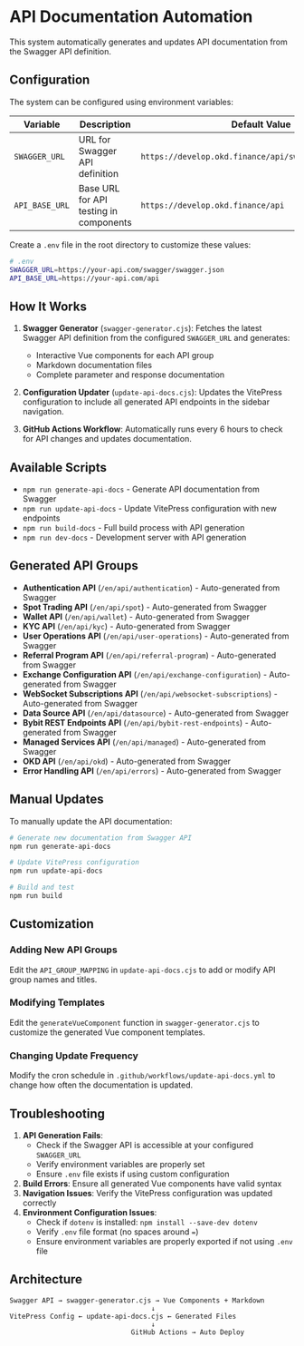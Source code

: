 # API Documentation Automation

This system automatically generates and updates API documentation from the Swagger API definition.

## Configuration

The system can be configured using environment variables:

| Variable | Description | Default Value |
|----------|-------------|---------------|
| `SWAGGER_URL` | URL for Swagger API definition | `https://develop.okd.finance/api/swagger/swagger.json` |
| `API_BASE_URL` | Base URL for API testing in components | `https://develop.okd.finance/api` |

Create a `.env` file in the root directory to customize these values:

```bash
# .env
SWAGGER_URL=https://your-api.com/swagger/swagger.json
API_BASE_URL=https://your-api.com/api
```

## How It Works

1. **Swagger Generator** (`swagger-generator.cjs`): Fetches the latest Swagger API definition from the configured `SWAGGER_URL` and generates:
   - Interactive Vue components for each API group
   - Markdown documentation files
   - Complete parameter and response documentation

2. **Configuration Updater** (`update-api-docs.cjs`): Updates the VitePress configuration to include all generated API endpoints in the sidebar navigation.

3. **GitHub Actions Workflow**: Automatically runs every 6 hours to check for API changes and updates documentation.

## Available Scripts

- `npm run generate-api-docs` - Generate API documentation from Swagger
- `npm run update-api-docs` - Update VitePress configuration with new endpoints
- `npm run build-docs` - Full build process with API generation
- `npm run dev-docs` - Development server with API generation

## Generated API Groups

- **Authentication API** (`/en/api/authentication`) - Auto-generated from Swagger
- **Spot Trading API** (`/en/api/spot`) - Auto-generated from Swagger
- **Wallet API** (`/en/api/wallet`) - Auto-generated from Swagger
- **KYC API** (`/en/api/kyc`) - Auto-generated from Swagger
- **User Operations API** (`/en/api/user-operations`) - Auto-generated from Swagger
- **Referral Program API** (`/en/api/referral-program`) - Auto-generated from Swagger
- **Exchange Configuration API** (`/en/api/exchange-configuration`) - Auto-generated from Swagger
- **WebSocket Subscriptions API** (`/en/api/websocket-subscriptions`) - Auto-generated from Swagger
- **Data Source API** (`/en/api/datasource`) - Auto-generated from Swagger
- **Bybit REST Endpoints API** (`/en/api/bybit-rest-endpoints`) - Auto-generated from Swagger
- **Managed Services API** (`/en/api/managed`) - Auto-generated from Swagger
- **OKD API** (`/en/api/okd`) - Auto-generated from Swagger
- **Error Handling API** (`/en/api/errors`) - Auto-generated from Swagger

## Manual Updates

To manually update the API documentation:

```bash
# Generate new documentation from Swagger API
npm run generate-api-docs

# Update VitePress configuration
npm run update-api-docs

# Build and test
npm run build
```

## Customization

### Adding New API Groups

Edit the `API_GROUP_MAPPING` in `update-api-docs.cjs` to add or modify API group names and titles.

### Modifying Templates

Edit the `generateVueComponent` function in `swagger-generator.cjs` to customize the generated Vue component templates.

### Changing Update Frequency

Modify the cron schedule in `.github/workflows/update-api-docs.yml` to change how often the documentation is updated.

## Troubleshooting

1. **API Generation Fails**: 
   - Check if the Swagger API is accessible at your configured `SWAGGER_URL`
   - Verify environment variables are properly set
   - Ensure `.env` file exists if using custom configuration
2. **Build Errors**: Ensure all generated Vue components have valid syntax
3. **Navigation Issues**: Verify the VitePress configuration was updated correctly
4. **Environment Configuration Issues**:
   - Check if `dotenv` is installed: `npm install --save-dev dotenv`
   - Verify `.env` file format (no spaces around `=`)
   - Ensure environment variables are properly exported if not using `.env` file

## Architecture

```
Swagger API → swagger-generator.cjs → Vue Components + Markdown
                                   ↓
VitePress Config ← update-api-docs.cjs ← Generated Files
                                   ↓
                              GitHub Actions → Auto Deploy
```
